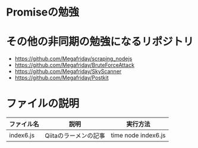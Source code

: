 # Promiseの勉強

# その他の非同期の勉強になるリポジトリ
- https://github.com/Megafriday/scraping_nodejs
- https://github.com/Megafriday/BruteForceAttack
- https://github.com/Megafriday/SkyScanner
- https://github.com/Megafriday/Postkit

# ファイルの説明
|ファイル名|説明|実行方法
|-|-|-|
|index6.js|Qiitaのラーメンの記事|time node index6.js|
